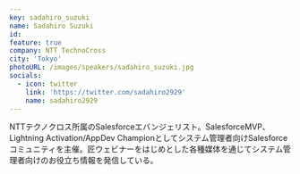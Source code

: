 ```yaml
---
key: sadahiro_suzuki
name: Sadahiro Suzuki
id: 
feature: true
company: NTT TechnoCross
city: 'Tokyo'
photoURL: /images/speakers/sadahiro_suzuki.jpg
socials:
  - icon: twitter
    link: 'https://twitter.com/sadahiro2929'
    name: sadahiro2929
---
```

NTTテクノクロス所属のSalesforceエバンジェリスト。SalesforceMVP、Lightning Activation/AppDev Championとしてシステム管理者向けSalesforceコミュニティを主催。匠ウェビナーをはじめとした各種媒体を通じてシステム管理者向けのお役立ち情報を発信している。